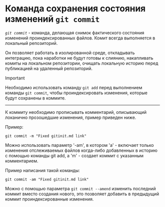 # **Команда сохранения состояния изменений `git commit`**

_`git commit`_ - команда, делающая снимок фактического состояния изменений проиндексированных файлов. Комит всегда выполняется в локальный репозиторий.

Он позволяет работать в изолированной среде, откладывать интеграцию, пока наработки не будут готовы к слиянию, накапливать комиты на локальном репозитории, очищать локальную историю перед публикацией на удаленный репозиторий. 

> [!IMPORTANT]
> Необходимо использовать команду `git add` перед выполнением команды `git commit`, чтобы проиндексировать изменения, которые будут сохранены в коммите. 

---

К коммиту необходимо прописывать комментарий, описывающий локанично прозошедшие изменения, пример приведен ниже.

Пример:
```
git commit -m "Fixed gitinit.md link"
```

Можно использовать параметр '-am', в котором 'a' - включает только изменения отслеживаемых файлов когда-либо добавленных в историю с помощью команды git add, а 'm' - создает коммит с указанным комментарием.

Пример написания такой команды:

```
git commit -аm "Fixed gitinit.md link"
```
Можно с помощью параметра `git commit --amend` изменить последний коммит вместо создания нового, это позволяет добавить в предыдущий коммит проиндексированные изменения.

